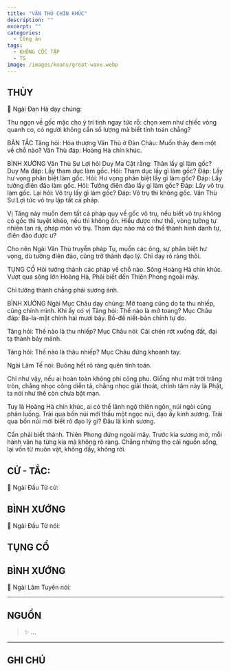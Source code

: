 ```yaml
---
title: "VĂN THÙ CHÍN KHÚC"
description: ""
excerpt: ""
categories:
  - Công án
tags:
  - KHÔNG CỐC TẬP
  - TS 
image: /images/koans/great-wave.webp
---
```


## THÙY

📢 Ngài Đan Hà dạy chúng:

Thu ngọn về gốc mặc cho ý trí tình ngay tức rỗ: chọn xem như chiếc vòng quanh co, có người không cần số lượng mà biết tính toán chẳng?

BẢN TẮC
Tăng hỏi: Hòa thượng Văn Thù ở Đàn Châu: Muốn thảy đem một về chỗ nào?
Văn Thù đáp: Hoàng Hà chín khúc.

BÌNH XƯỚNG
Văn Thù Sư Lợi hỏi Duy Ma Cật rằng: Thân lấy gì làm gốc?
Duy Ma đáp: Lấy tham dục làm gốc.
Hỏi: Tham dục lấy gì làm gốc?
Đáp: Lấy hư vọng phân biệt làm gốc.
Hỏi: Hư vọng phân biệt lấy gì làm gốc?
Đáp: Lấy tưởng điên đảo làm gốc.
Hỏi: Tưởng điên đảo lấy gì làm gốc?
Đáp: Lấy vô trụ làm gốc.
Lại hỏi: Vô trụ lấy gì làm gốc?
Đáp: Vô trụ thì không gốc. Văn Thù Sư Lợi tức vô trụ lập tất cả pháp.

Vị Tăng này muốn đem tất cả pháp quy về gốc vô trụ, nếu biết vô trụ không có gốc thì tuyệt khéo, nếu thì không ổn.
Hiểu được như thế, vòng tưởng tự nhiên tan rã, pháp môn vô trụ. Tham dục nào mà có thể thành hình danh tự, điên đảo được ư?

Cho nên Ngài Văn Thù truyền pháp Tụ, muốn các ông, sự phân biệt hư vọng, dù tưởng điên đảo, cũng trở thành đạo lý. Chỉ dạy rõ ràng thôi.

TỤNG CỔ
Hỏi tướng thành các pháp về chỗ nào.
Sông Hoàng Hà chín khúc.
Vượt qua sông lớn Hoàng Hà,
Phải biết đến Thiên Phong ngoài mây.

Chỉ tướng thành chẳng phải sương ánh.

BÌNH XƯỚNG
Ngài Mục Châu dạy chúng: Mở toang cũng do ta thu nhiếp, cũng chính mình. Khi ấy có vị Tăng hỏi: Thế nào là mở toang?
Mục Châu đáp: Ba-la-mật chính hai mươi bảy. Bồ-đề niết-bàn chính tự do.

Tăng hỏi: Thế nào là thu nhiếp?
Mục Châu nói: Cái chén rớt xuống đất, đại tạ thành bảy mảnh.

Tăng hỏi: Thế nào là thâu nhiếp?
Mục Châu đứng khoanh tay.

Ngài Lâm Tế nói: Buông hết rõ ràng quên tính toán.

Chỉ như vậy, nếu ai hoàn toàn không phí công phu. Giống như mặt trời trăng tròn, chẳng nhọc công diễn tả, chẳng nhọc giải thoát, chính tâm này là Phật, ta nói như thế còn chưa bặt mạn.

Tuy là Hoàng Hà chín khúc, ai có thể lãnh ngộ thiên ngôn, núi ngòi cũng phân luồng. Trải qua bốn núi mới thấu một ngọc núi, đạo ấy kinh sương. Trải qua bốn núi mới biết rõ đạo lý gì? Đâu là kinh sương.

Cần phải biết thành. Thiên Phong đứng ngoài mây. Trước kia sương mờ, mỗi hành văn hạ từng kia mà không rõ ràng. Chẳng những thọ cái nguồn sống, lại vốn từ muôn vật, không dấy, không rời.

## CỬ - TẮC:

📢 Ngài Đầu Tử cử:

> 

## BÌNH XƯỚNG

📢 Ngài Đầu Tử nói:


## TỤNG CỔ

> 

## BÌNH XƯỚNG

📢 Ngài Lâm Tuyền nói:



<hr class="blog-rule" />

## NGUỒN

> ✨ ...

<hr class="blog-rule" />

## GHI CHÚ

[^1]: ⭐️ <a href="/masters/" target="_blank">🔗 TS </a>


